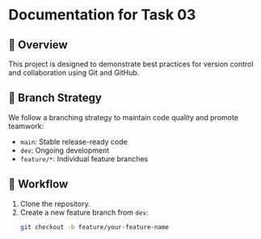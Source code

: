# Documentation for Task 03


## 🚀 Overview
This project is designed to demonstrate best practices for version control and collaboration using Git and GitHub.

## 📁 Branch Strategy
We follow a branching strategy to maintain code quality and promote teamwork:

- `main`: Stable release-ready code
- `dev`: Ongoing development
- `feature/*`: Individual feature branches

## 🔀 Workflow
1. Clone the repository.
2. Create a new feature branch from `dev`:
   ```bash
   git checkout -b feature/your-feature-name
